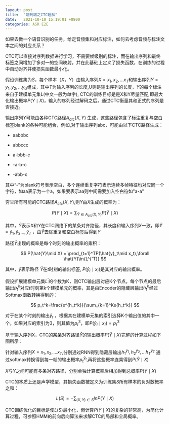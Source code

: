 ```yaml
---
layout: post
title:  "端到端之CTC理解"
date:   2021-10-10 15:19:01 +0800
categories: ASR E2E
---
```


如果去做一个语音识别的任务，给定音频集和对应标注，如何去考虑音频与标注文本之间的对应关系？

CTC可以直接对序列数据进行学习，不需要帧级别的标注，而在输出序列和最终标签之间增加了多对一的空间映射，并在此基础上定义了损失函数，在训练的过程中自动对齐并使损失函数最小化。

假设训练集为$S$，每个样本$（X，Y）$由输入序列$X={x_1,x_2,...x_T}$和输出序列$Y=y_1,y_2,...y_U$组成，其中$T$为输入序列的长度,U则是输出序列的长度，$Y$的每个标注来自于建模单元集$L$(中文一般为单字), CTC的训练目标是是X和Y尽量匹配,即最大化输出概率$P(Y\mid X)$，输入的序列经过解码之后，通过CTC衡量其和正式的序列是否接近。

输出序列$Y$可能由各种CTC路径$A_{ctc}(X,Y)$ 生成，这些路径包含了标注重复与空白标签blank的各种可能组合，例如,对于输出序列abc，可能由以下CTC路径生成：

- aabbbc

- abbccc

- a-bbb-c

- -a-b-c

- -abb-c

其中“-”为blank符号表示空白，多个连续重复字符表示连续多帧特征均对应同一个字符，如aa表示为一个a，如果要表示aa则中间需要加入空白符如"a-a"

穷举所有可能的CTC路径$A_{ctc}(X,Y)$,则$Y$由$X$生成的概率为：


$$
P(Y\mid X)=\sum_{\hat{Y}\in A_{ctc}(X,Y)}P(\hat{Y}\mid X)
$$


其中，$\hat{Y}$表示$X$和$Y$在CTC网络下的某条对齐路径，其长度和输入序列$X$一致，即$\hat{Y}={\hat{y}_1,\hat{y}_2...,\hat{y}_T}$  ，由$\hat{Y}$去除重复和空白标签后得到$Y$

路径$\hat{Y}$出现的概率是每个时刻的输出概率的乘积：


$$
P(\hat{Y}\mid X) = \prod_{t=1}^TP(\hat{y}_t\mid x_t),\forall \hat{Y}\in{L^{'T}}
$$




其中，$\hat{y}$表示路径 $\hat{Y}$在$t$时刻的输出标签, $P(\hat{y}_t\mid x_t)$是其对应的输出概率。

假设扩展建模单元集$L^{'}$的个数为K，则CTC输出层对应K个节点。每个节点的最后输出$p_t^{k}$对应$t$时刻第k个建模单元的概率，其是由Encoder的隐藏层输出$h_t^{k}$经过Softmax函数转换得到的：


$$
p_t^k=\frac{e^{h_t^k}}{\sum_{k=1}^Ke{h_t^k}}
$$



对于在某个时刻的输出$\hat{y}_t$ ，根据其在建模单元集的索引选择K个输出值的其中一个，如果对应的索引为3，则其值为$p_t^3$，即$P(\hat{y}_t\mid x_t)=p_t^3$

基于输入序列X，CTC的某条对齐路径$\hat{Y}$的输出概率$P(\hat{Y}\mid X)$完整的计算过程如下图所示：

针对输入序列$X={x_1,x_2,...x_T}$,分别通过RNN得到隐藏层输出${h_1^{\hat{y}_1},h_2^{\hat{y}_2},...h_T^{\hat{y}_T}}$  通过softmax转换得到每一帧的输出概率$p_t^{\hat{y}_t}$,再将这些概率连乘得到$P(\hat{Y}\mid X)$

$X$与$Y$之间可能有多条对齐路径，分别单独计算概率后相加得到总概率$P(Y\mid X)$

CTC的本质上还是声学模型，其损失函数被定义为训练集$S$所有样本的负对数概率之和：


$$
L(S)=-\sum_{(X,Y)\in S}lnP(Y\mid X)
$$


CTC训练优化的目标是使$L(S)$最小化，但计算$P(Y\mid X)$的复杂的非常高，为简化计算过程，可参照HMM的前向后向算法来求解CTC的局部和全局概率。